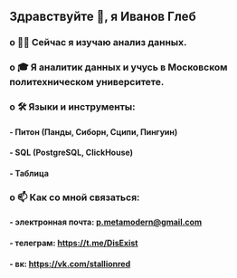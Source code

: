 ## Здравствуйте 👋, я Иванов Глеб 

### o 👨‍💻 Сейчас я изучаю анализ данных. 
### o 🎓 Я аналитик данных и учусь в Московском политехническом университете.
### o 🛠️ Языки и инструменты:

#### - Питон (Панды, Сиборн, Сципи, Пингуин)
#### - SQL (PostgreSQL, ClickHouse)
#### - Таблица
### o 📫 Как со мной связаться:
#### - электронная почта: p.metamodern@gmail.com
#### - телеграм: https://t.me/DisExist
#### - вк: https://vk.com/stallionred
